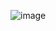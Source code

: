![image](https://github.com/1Cheats/War-Thunder-Overhaul-/assets/90154527/e15823ce-f82f-4d8c-b737-f3d37150d111)
